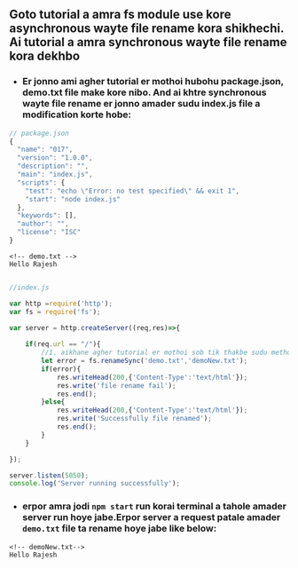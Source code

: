 ## **Goto tutorial a amra fs module use kore asynchronous wayte file rename kora shikhechi. Ai tutorial a amra synchronous wayte file rename kora dekhbo**
- ### Er jonno ami agher tutorial er mothoi hubohu package.json, demo.txt file make kore nibo. And ai khtre synchronous wayte file rename er jonno amader sudu index.js file a modification korte hobe:

```javascript
// package.json
{
  "name": "017",
  "version": "1.0.0",
  "description": "",
  "main": "index.js",
  "scripts": {
    "test": "echo \"Error: no test specified\" && exit 1",
    "start": "node index.js"
  },
  "keywords": [],
  "author": "",
  "license": "ISC"
}
```

```text
<!-- demo.txt -->
Hello Rajesh

```

```javascript

//index.js

var http =require('http');
var fs = require('fs');

var server = http.createServer((req,res)=>{
    
    if(req.url == "/"){
        //1. aikhane agher tutorial er mothoi sob tik thakbe sudu method er moddhe otirikto akta prefix "Sync" add hobe. and ata ageher tutorial er method er callback j error parameter petam shetai return korbe.
        let error = fs.renameSync('demo.txt','demoNew.txt');
        if(error){
            res.writeHead(200,{'Content-Type':'text/html'});
            res.write('file rename fail');
            res.end();
        }else{
            res.writeHead(200,{'Content-Type':'text/html'});
            res.write('Successfully file renamed');
            res.end();
        }
    }

});

server.listen(5050);
console.log('Server running successfully');
```

- ### erpor amra jodi `npm start` run korai terminal a tahole amader server run hoye jabe.Erpor server a request patale amader  `demo.txt` file ta rename hoye jabe like below:
```text
<!-- demoNew.txt-->
Hello Rajesh

```